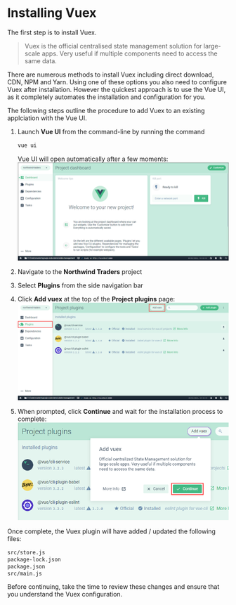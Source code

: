 # Installing Vuex

The first step is to install Vuex.

> Vuex is the official centralised state management solution for large-scale apps. Very useful if multiple components need to access the same data.

There are numerous methods to install Vuex including direct download, CDN, NPM and Yarn. Using one of these options you also need to configure Vuex after installation. However the quickest approach is to use the Vue UI, as it completely automates the installation and configuration for you.

The following steps outline the procedure to add Vuex to an existing applciation with the Vue UI.

1. Launch **Vue UI** from the command-line by running the command

   ```bash
   vue ui
   ```

   Vue UI will open automatically after a few moments:  
    ![](../.gitbook/assets/installing-vuex-figure-1.png) 

2. Navigate to the **Northwind Traders** project
3. Select **Plugins** from the side navigation bar
4. Click **Add vuex** at the top of the **Project plugins** page:  ![](../.gitbook/assets/installing-vuex-figure-2.png) 
5. When prompted, click **Continue** and wait for the installation process to complete:  ![](../.gitbook/assets/installing-vuex-figure-3.png) 

Once complete, the Vuex plugin will have added / updated the following files:

```text
src/store.js
package-lock.json
package.json
src/main.js
```

Before continuing, take the time to review these changes and ensure that you understand the Vuex configuration.

